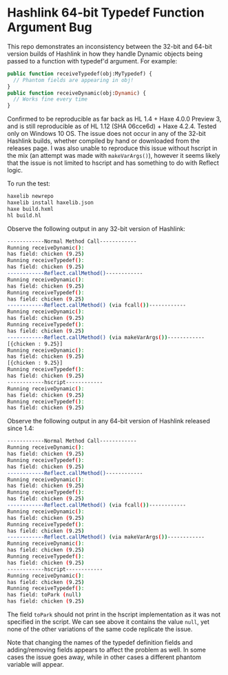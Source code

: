 # Hashlink 64-bit Typedef Function Argument Bug

This repo demonstrates an inconsistency between the 32-bit and 64-bit version builds of Hashlink in how they handle Dynamic objects being passed to a function with typedef'd argument. For example:

```haxe
public function receiveTypedef(obj:MyTypedef) {
  // Phantom fields are appearing in obj!
}
public function receiveDynamic(obj:Dynamic) {
  // Works fine every time
}
```

Confirmed to be reproducible as far back as HL 1.4 + Haxe 4.0.0 Preview 3, and is still reproducible as of HL 1.12 (SHA 06cce6d) + Haxe 4.2.4. Tested only on Windows 10 OS. The issue does not occur in any of the 32-bit Hashlink builds, whether compiled by hand or downloaded from the releases page. I was also unable to reproduce this issue without hscript in the mix (an attempt was made with `makeVarArgs()`), however it seems likely that the issue is not limited to hscript and has something to do with Reflect logic.

To run the test:

```bash
haxelib newrepo
haxelib install haxelib.json
haxe build.hxml
hl build.hl
```

Observe the following output in any 32-bit version of Hashlink:

```bash
------------Normal Method Call------------
Running receiveDynamic():
has field: chicken (9.25)
Running receiveTypedef():
has field: chicken (9.25)
------------Reflect.callMethod()------------
Running receiveDynamic():
has field: chicken (9.25)
Running receiveTypedef():
has field: chicken (9.25)
------------Reflect.callMethod() (via fcall())------------
Running receiveDynamic():
has field: chicken (9.25)
Running receiveTypedef():
has field: chicken (9.25)
------------Reflect.callMethod() (via makeVarArgs())------------
[{chicken : 9.25}]
Running receiveDynamic():
has field: chicken (9.25)
[{chicken : 9.25}]
Running receiveTypedef():
has field: chicken (9.25)
------------hscript------------
Running receiveDynamic():
has field: chicken (9.25)
Running receiveTypedef():
has field: chicken (9.25)
```


Observe the following output in any 64-bit version of Hashlink released since 1.4:

```bash
------------Normal Method Call------------
Running receiveDynamic():
has field: chicken (9.25)
Running receiveTypedef():
has field: chicken (9.25)
------------Reflect.callMethod()------------
Running receiveDynamic():
has field: chicken (9.25)
Running receiveTypedef():
has field: chicken (9.25)
------------Reflect.callMethod() (via fcall())------------
Running receiveDynamic():
has field: chicken (9.25)
Running receiveTypedef():
has field: chicken (9.25)
------------Reflect.callMethod() (via makeVarArgs())------------
Running receiveDynamic():
has field: chicken (9.25)
Running receiveTypedef():
has field: chicken (9.25)
------------hscript------------
Running receiveDynamic():
has field: chicken (9.25)
Running receiveTypedef():
has field: toPark (null)
has field: chicken (9.25)
```

The field `toPark` should not print in the hscript implementation as it was not specified in the script. We can see above it contains the value `null`, yet none of the other variations of the same code replicate the issue.

Note that changing the names of the typedef definition fields and adding/removing fields appears to affect the problem as well. In some cases the issue goes away, while in other cases a different phantom variable will appear.